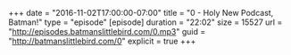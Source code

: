 +++
date = "2016-11-02T17:00:00-07:00"
title = "0 - Holy New Podcast, Batman!"
type = "episode"
[episode]
  duration = "22:02"
  size = 15527
  url = "http://episodes.batmanslittlebird.com/0.mp3"
  guid = "http://batmanslittlebird.com/0"
  explicit = true
+++

